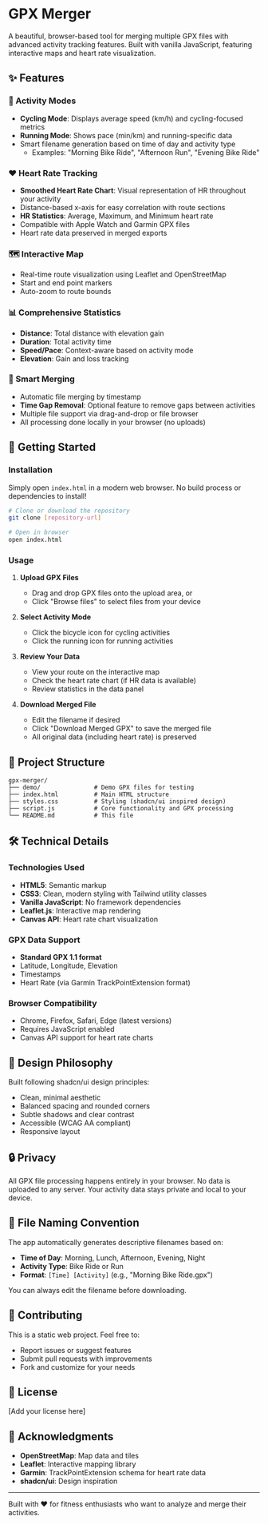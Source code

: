 # GPX Merger

A beautiful, browser-based tool for merging multiple GPX files with advanced activity tracking features. Built with vanilla JavaScript, featuring interactive maps and heart rate visualization.

## ✨ Features

### 🚴 Activity Modes
- **Cycling Mode**: Displays average speed (km/h) and cycling-focused metrics
- **Running Mode**: Shows pace (min/km) and running-specific data
- Smart filename generation based on time of day and activity type
  - Examples: "Morning Bike Ride", "Afternoon Run", "Evening Bike Ride"

### ❤️ Heart Rate Tracking
- **Smoothed Heart Rate Chart**: Visual representation of HR throughout your activity
- Distance-based x-axis for easy correlation with route sections
- **HR Statistics**: Average, Maximum, and Minimum heart rate
- Compatible with Apple Watch and Garmin GPX files
- Heart rate data preserved in merged exports

### 🗺️ Interactive Map
- Real-time route visualization using Leaflet and OpenStreetMap
- Start and end point markers
- Auto-zoom to route bounds

### 📊 Comprehensive Statistics
- **Distance**: Total distance with elevation gain
- **Duration**: Total activity time
- **Speed/Pace**: Context-aware based on activity mode
- **Elevation**: Gain and loss tracking

### 🔧 Smart Merging
- Automatic file merging by timestamp
- **Time Gap Removal**: Optional feature to remove gaps between activities
- Multiple file support via drag-and-drop or file browser
- All processing done locally in your browser (no uploads)

## 🚀 Getting Started

### Installation

Simply open `index.html` in a modern web browser. No build process or dependencies to install!

```bash
# Clone or download the repository
git clone [repository-url]

# Open in browser
open index.html
```

### Usage

1. **Upload GPX Files**
   - Drag and drop GPX files onto the upload area, or
   - Click "Browse files" to select files from your device

2. **Select Activity Mode**
   - Click the bicycle icon for cycling activities
   - Click the running icon for running activities

3. **Review Your Data**
   - View your route on the interactive map
   - Check the heart rate chart (if HR data is available)
   - Review statistics in the data panel

4. **Download Merged File**
   - Edit the filename if desired
   - Click "Download Merged GPX" to save the merged file
   - All original data (including heart rate) is preserved

## 📁 Project Structure

```
gpx-merger/
├── demo/               # Demo GPX files for testing
├── index.html          # Main HTML structure
├── styles.css          # Styling (shadcn/ui inspired design)
├── script.js           # Core functionality and GPX processing
└── README.md           # This file
```

## 🛠️ Technical Details

### Technologies Used
- **HTML5**: Semantic markup
- **CSS3**: Clean, modern styling with Tailwind utility classes
- **Vanilla JavaScript**: No framework dependencies
- **Leaflet.js**: Interactive map rendering
- **Canvas API**: Heart rate chart visualization

### GPX Data Support
- **Standard GPX 1.1 format**
- Latitude, Longitude, Elevation
- Timestamps
- Heart Rate (via Garmin TrackPointExtension format)

### Browser Compatibility
- Chrome, Firefox, Safari, Edge (latest versions)
- Requires JavaScript enabled
- Canvas API support for heart rate charts

## 🎨 Design Philosophy

Built following shadcn/ui design principles:
- Clean, minimal aesthetic
- Balanced spacing and rounded corners
- Subtle shadows and clear contrast
- Accessible (WCAG AA compliant)
- Responsive layout

## 🔒 Privacy

All GPX file processing happens entirely in your browser. No data is uploaded to any server. Your activity data stays private and local to your device.

## 📝 File Naming Convention

The app automatically generates descriptive filenames based on:
- **Time of Day**: Morning, Lunch, Afternoon, Evening, Night
- **Activity Type**: Bike Ride or Run
- **Format**: `[Time] [Activity]` (e.g., "Morning Bike Ride.gpx")

You can always edit the filename before downloading.

## 🤝 Contributing

This is a static web project. Feel free to:
- Report issues or suggest features
- Submit pull requests with improvements
- Fork and customize for your needs

## 📄 License

[Add your license here]

## 🙏 Acknowledgments

- **OpenStreetMap**: Map data and tiles
- **Leaflet**: Interactive mapping library
- **Garmin**: TrackPointExtension schema for heart rate data
- **shadcn/ui**: Design inspiration

---

Built with ❤️ for fitness enthusiasts who want to analyze and merge their activities.

